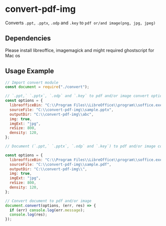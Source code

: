 # convert-pdf-img

Converts `.ppt,` `.pptx`, `.odp` and `.key` to `pdf or/and image(png, jpg, jpeg)`

## Dependencies

Please install libreoffice, imagemagick and might required ghostscript for Mac os

## Usage Example

```javascript
// Import convert module
const document = require("./convert");

// `.ppt,` `.pptx`, `.odp` and `.key` to pdf and/or image convert options
const options = {
  libreofficeBin: "C:\\Program Files\\LibreOffice\\program\\soffice.exe", // This is optional if it is null it will find default installation path inn your OS
  sourceFile: "C:\\convert-pdf-img\\sample.pptx",
  outputDir: "C:\\convert-pdf-img\\abc",
  img: true,
  imgExt: "jpg",
  reSize: 800,
  density: 120,
};

// Document (`.ppt,` `.pptx`, `.odp` and `.key`) to pdf and/or image convert options

const options = {
  libreofficeBin: "C:\\Program Files\\LibreOffice\\program\\soffice.exe", // This is optional if it is null it will find default installation path inn your OS
  sourceFile: "C:\\convert-pdf-img\\sample.pdf",
  outputDir: "C:\\convert-pdf-img\\",
  img: true,
  imgExt: "jpg",
  reSize: 800,
  density: 120,
};

// Convert document to pdf and/or image
document.convert(options, (err, res) => {
  if (err) console.log(err.message);
  console.log(res);
});
```
